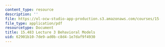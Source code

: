 ```yaml
---
content_type: resource
description: ''
file: https://ol-ocw-studio-app-production.s3.amazonaws.com/courses/15-483-consumer-finance-markets-product-design-and-fintech-spring-2018/62901b107de9ad0bc8d41e7daf9f4930_MIT15_483S18_L03.pdf
file_type: application/pdf
resourcetype: Document
title: 15.483 Lecture 3 Behavioral Models
uid: 62901b10-7de9-ad0b-c8d4-1e7daf9f4930
---
```

